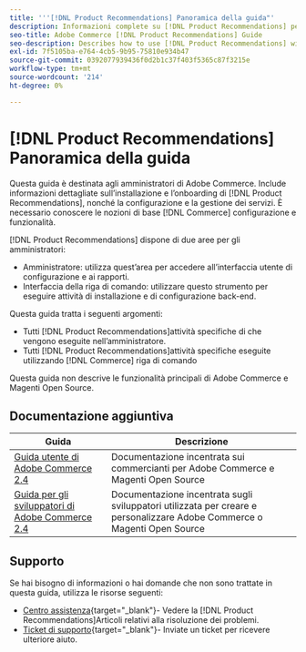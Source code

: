 ```yaml
---
title: '''[!DNL Product Recommendations] Panoramica della guida"'
description: Informazioni complete su [!DNL Product Recommendations] per gli amministratori di Adobe Commerce, incluse l’installazione e l’onboarding
seo-title: Adobe Commerce [!DNL Product Recommendations] Guide
seo-description: Describes how to use [!DNL Product Recommendations] with Adobe Commerce.
exl-id: 7f5105ba-e764-4cb5-9b95-75810e934b47
source-git-commit: 0392077939436f0d2b1c37f403f5365c87f3215e
workflow-type: tm+mt
source-wordcount: '214'
ht-degree: 0%

---
```


# [!DNL Product Recommendations] Panoramica della guida

Questa guida è destinata agli amministratori di Adobe Commerce. Include informazioni dettagliate sull’installazione e l’onboarding di [!DNL Product Recommendations], nonché la configurazione e la gestione dei servizi. È necessario conoscere le nozioni di base [!DNL Commerce] configurazione e funzionalità.

[!DNL Product Recommendations] dispone di due aree per gli amministratori:

* Amministratore: utilizza quest’area per accedere all’interfaccia utente di configurazione e ai rapporti.
* Interfaccia della riga di comando: utilizzare questo strumento per eseguire attività di installazione e di configurazione back-end.

Questa guida tratta i seguenti argomenti:

* Tutti [!DNL Product Recommendations]attività specifiche di che vengono eseguite nell’amministratore.
* Tutti [!DNL Product Recommendations]attività specifiche eseguite utilizzando [!DNL Commerce] riga di comando

Questa guida non descrive le funzionalità principali di Adobe Commerce e Magenti Open Source.

## Documentazione aggiuntiva

| Guida | Descrizione |
|------ | ----------- |
| [Guida utente di Adobe Commerce 2.4](https://experienceleague.adobe.com/docs/commerce.html) | Documentazione incentrata sui commercianti per Adobe Commerce e Magenti Open Source |
| [Guida per gli sviluppatori di Adobe Commerce 2.4](https://developer.adobe.com/commerce/docs) | Documentazione incentrata sugli sviluppatori utilizzata per creare e personalizzare Adobe Commerce o Magenti Open Source |

## Supporto

Se hai bisogno di informazioni o hai domande che non sono trattate in questa guida, utilizza le risorse seguenti:

* [Centro assistenza](https://experienceleague.adobe.com/docs/commerce-knowledge-base/kb/help-center-guide/magento-help-center-user-guide.html#submit-tickets){target="_blank"}- Vedere la [!DNL Product Recommendations]Articoli relativi alla risoluzione dei problemi.
* [Ticket di supporto](https://experienceleague.adobe.com/docs/commerce-knowledge-base/kb/help-center-guide/magento-help-center-user-guide.html#submit-ticket){target="_blank"}- Inviate un ticket per ricevere ulteriore aiuto.
